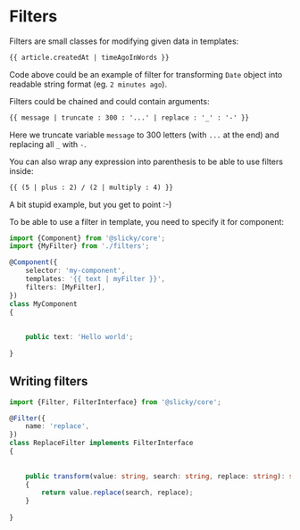 # Filters

Filters are small classes for modifying given data in templates:

```html
{{ article.createdAt | timeAgoInWords }}
```

Code above could be an example of filter for transforming `Date` object into readable string format (eg. `2 minutes ago`).

Filters could be chained and could contain arguments:

```html
{{ message | truncate : 300 : '...' | replace : '_' : '-' }}
```

Here we truncate variable `message` to 300 letters (with `...` at the end) and replacing all `_` with `-`.

You can also wrap any expression into parenthesis to be able to use filters inside:

```html
{{ (5 | plus : 2) / (2 | multiply : 4) }}
```

A bit stupid example, but you get to point :-)

To be able to use a filter in template, you need to specify it for component:

```typescript
import {Component} from '@slicky/core';
import {MyFilter} from './filters';

@Component({
	selector: 'my-component',
	templates: '{{ text | myFilter }}',
	filters: [MyFilter],
})
class MyComponent
{
	
	
	public text: 'Hello world';
	
}
```

## Writing filters

```typescript
import {Filter, FilterInterface} from '@slicky/core';

@Filter({
	name: 'replace',
})
class ReplaceFilter implements FilterInterface
{
	
	
	public transform(value: string, search: string, replace: string): string
	{
		return value.replace(search, replace);
	}
	
}
```
